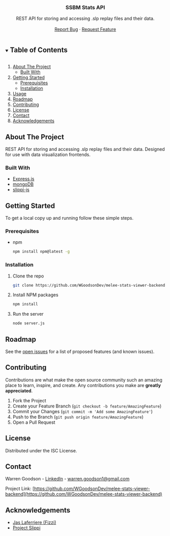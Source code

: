 <!-- PROJECT LOGO -->
<br />
<p align="center">


  <h3 align="center">SSBM Stats API</h3>

  <p align="center">
    REST API for storing and accessing .slp replay files and their data.
    <br />
    <!--<a href="https://github.com/github_username/repo_name"><strong>Explore the docs »</strong></a>-->
    <br />
    <a href="https://github.com/WGoodsonDev/melee-stats-viewer-backend/issues">Report Bug</a>
    ·
    <a href="https://github.com/WGoodsonDev/melee-stats-viewer-backend/issues">Request Feature</a>
  </p>



<!-- TABLE OF CONTENTS -->
<details open="open">
  <summary><h2 style="display: inline-block">Table of Contents</h2></summary>
  <ol>
    <li>
      <a href="#about-the-project">About The Project</a>
      <ul>
        <li><a href="#built-with">Built With</a></li>
      </ul>
    </li>
    <li>
      <a href="#getting-started">Getting Started</a>
      <ul>
        <li><a href="#prerequisites">Prerequisites</a></li>
        <li><a href="#installation">Installation</a></li>
      </ul>
    </li>
    <li><a href="#usage">Usage</a></li>
    <li><a href="#roadmap">Roadmap</a></li>
    <li><a href="#contributing">Contributing</a></li>
    <li><a href="#license">License</a></li>
    <li><a href="#contact">Contact</a></li>
    <li><a href="#acknowledgements">Acknowledgements</a></li>
  </ol>
</details>



<!-- ABOUT THE PROJECT -->
## About The Project

<!--[![Product Name Screen Shot][product-screenshot]](https://example.com)-->
REST API for storing and accessing .slp replay files and their data. Designed for use with data visualization frontends.

### Built With

* [Express.js](https://expressjs.com/)
* [mongoDB](https://www.mongodb.com/)
* [slippi-js](https://github.com/project-slippi/slippi-js)



<!-- GETTING STARTED -->
## Getting Started

To get a local copy up and running follow these simple steps.

### Prerequisites

* npm
  ```sh
  npm install npm@latest -g
  ```

### Installation

1. Clone the repo
   ```sh
   git clone https://github.com/WGoodsonDev/melee-stats-viewer-backend.git
   ```
2. Install NPM packages
   ```sh
   npm install
   ```
   
3. Run the server
    ```sh
    node server.js
    ```

<!-- USAGE EXAMPLES -->
<!--
## Usage

Use this space to show useful examples of how a project can be used. Additional screenshots, code examples and demos work well in this space. You may also link to more resources.

-->

<!--_For more examples, please refer to the [Documentation](https://example.com)_-->



<!-- ROADMAP -->
## Roadmap

See the [open issues](https://github.com/WGoodsonDev/melee-stats-viewer-backend/issues) for a list of proposed features (and known issues).



<!-- CONTRIBUTING -->
## Contributing

Contributions are what make the open source community such an amazing place to learn, inspire, and create. Any contributions you make are **greatly appreciated**.

1. Fork the Project
2. Create your Feature Branch (`git checkout -b feature/AmazingFeature`)
3. Commit your Changes (`git commit -m 'Add some AmazingFeature'`)
4. Push to the Branch (`git push origin feature/AmazingFeature`)
5. Open a Pull Request



<!-- LICENSE -->
## License

Distributed under the ISC License.



<!-- CONTACT -->
## Contact

Warren Goodson - [LinkedIn](https://www.linkedin.com/in/warren-goodson/) - warren.goodson1@gmail.com

Project Link: [https://github.com/WGoodsonDev/melee-stats-viewer-backend](https://github.com/WGoodsonDev/melee-stats-viewer-backend)



<!-- ACKNOWLEDGEMENTS -->
## Acknowledgements

* [Jas Laferriere (Fizzi)](https://github.com/JLaferri)
* [Project Slippi](https://slippi.gg)
